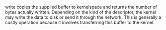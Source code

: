 write copies the supplied buffer to kernelspace and returns the number of bytes actually written. Depending on the kind of the descriptor, the kernel may write the data to disk or send it through the network. This is generally a costly operation because it involves transferring this buffer to the kernel.
